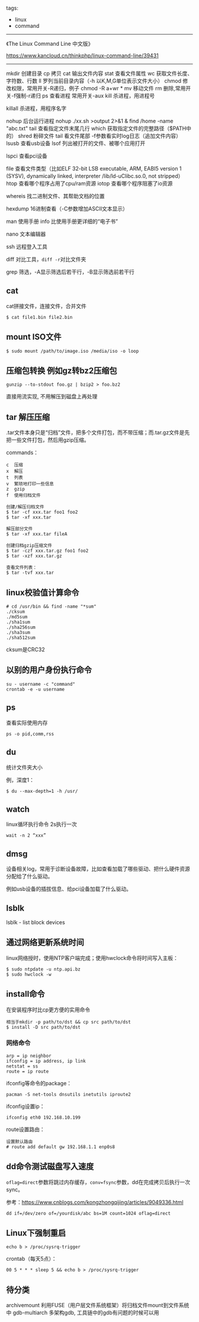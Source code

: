 tags:
- linux
- command
---



《The Linux Command Line 中文版》

https://www.kancloud.cn/thinkphp/linux-command-line/39431



---



mkdir 创建目录
cp 拷贝
cat 输出文件内容
stat 查看文件属性
wc 获取文件长度、字符数、行数
ll 罗列当前目录内容（-h 以K,M,G单位表示文件大小）
chmod 修改权限，常用开关-R递归，例子 chmod -R a+wr *
mv 移动文件
rm 删除,常用开关-f强制-r递归
ps 查看进程 常用开关-aux
kill 杀进程，用进程号

killall 杀进程，用程序名字

nohup 后台运行进程 nohup ./xx.sh >output 2>&1 &
find /home -name "abc.txt"
tail 查看指定文件末尾几行
which 获取指定文件的完整路径（$PATH中的）
shred 粉碎文件
tail 看文件尾部 -f参数看实时log日志（追加文件内容）
lsusb 查看usb设备
lsof 列出被打开的文件、被哪个应用打开

lspci  查看pci设备

file 查看文件类型（比如ELF 32-bit LSB executable, ARM, EABI5 version 1 (SYSV), dynamically linked, interpreter /lib/ld-uClibc.so.0, not stripped）
htop 查看哪个程序占用了cpu/ram资源
iotop 查看哪个程序阻塞了io资源

whereis 找二进制文件、其帮助文档的位置

hexdump 16进制查看（-C参数增加ASCII文本显示）

man 使用手册
info 比使用手册更详细的“电子书”

nano 文本编辑器

ssh 远程登入工具

diff 对比工具，`diff -r`对比文件夹

grep 筛选，-A显示筛选后若干行，-B显示筛选前若干行

## cat

cat拼接文件，连接文件，合并文件

```
$ cat file1.bin file2.bin
```

## mount ISO文件

```
$ sudo mount /path/to/image.iso /media/iso -o loop
```

## 压缩包转换 例如gz转bz2压缩包

```
gunzip --to-stdout foo.gz | bzip2 > foo.bz2
```

直接用流实现, 不用解压到磁盘上再处理

## tar 解压压缩

.tar文件本身只是“归档”文件，把多个文件打包，而不带压缩；而.tar.gz文件是先把一些文件打包，然后用gzip压缩。

commands：

```
c  压缩
x  解压
t  列表
v  繁琐地打印一些信息
z  gzip
f  使用归档文件

创建/解压归档文件
$ tar -cf xxx.tar foo1 foo2
$ tar -xf xxx.tar

解压部分文件
$ tar -xf xxx.tar fileA

创建归档gzip压缩文件
$ tar -czf xxx.tar.gz foo1 foo2
$ tar -xzf xxx.tar.gz

查看文件列表：
$ tar -tvf xxx.tar
```

## linux校验值计算命令

```
# cd /usr/bin && find -name "*sum"
./cksum
./md5sum
./sha1sum
./sha256sum
./sha3sum
./sha512sum
```

cksum是CRC32


## 以别的用户身份执行命令

```
su - username -c "command" 
crontab -e -u username
```

## ps

查看实际使用内存

```
ps -o pid,comm,rss
```

## du

统计文件夹大小

例，深度1：

```
$ du --max-depth=1 -h /usr/
```



## watch

linux循环执行命令 2s执行一次

```
wait -n 2 “xxx”
```

## dmsg

设备相关log，常用于诊断设备故障，比如查看加载了哪些驱动、把什么硬件资源分配给了什么驱动。

例如usb设备的插拔信息、给pci设备加载了什么驱动。



## lsblk

lsblk - list block devices

## 通过网络更新系统时间

linux网络授时，使用NTP客户端完成；使用hwclock命令将时间写入主板：

```
$ sudo ntpdate -u ntp.api.bz
$ sudo hwclock -w
```



## install命令

在安装程序时比cp更方便的实用命令

```
相当于mkdir -p path/to/dst && cp src path/to/dst
$ install -D src path/to/dst
```



### 网络命令

```
arp = ip neighbor
ifconfig = ip address, ip link
netstat = ss
route = ip route
```

ifconfig等命令的package：
```
pacman -S net-tools dnsutils inetutils iproute2
```

ifconfig设置ip：

```
ifconfig eth0 192.168.10.199
```

route设置路由：

```
设置默认路由
# route add default gw 192.168.1.1 enp0s8 
```



## dd命令测试磁盘写入速度

`oflag=direct`参数将跳过内存缓存，`conv=fsync`参数，dd在完成拷贝后执行一次sync。

参考：https://www.cnblogs.com/kongzhongqijing/articles/9049336.html

```
dd if=/dev/zero of=/yourdisk/abc bs=1M count=1024 oflag=direct
```


## Linux下强制重启

```
echo b > /proc/sysrq-trigger
```

crontab（每天5点）：

```
00 5 * * * sleep 5 && echo b > /proc/sysrq-trigger
```

## 待分类

archivemount 利用FUSE（用户层文件系统框架）将归档文件mount到文件系统中
gdb-multiarch   多架构gdb, 工具链中的gdb有问题的时候可以用
